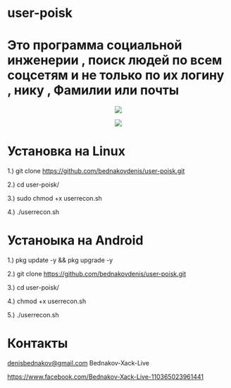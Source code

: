 # user-poisk
# Это программа социальной инженерии , поиск людей по всем соцсетям и не только по их логину , нику , Фамилии или почты

<p align="center">
  <img src="https://github.com/bednakovdenis/user-poisk/blob/master/%D0%A1%D0%BD%D0%B8%D0%BC%D0%BE%D0%BA%20%D1%8D%D0%BA%D1%80%D0%B0%D0%BD%D0%B0%20%D0%B2%202020-04-08%2012-02-06.png">
</p>

<p align="center">
  <img src="https://github.com/bednakovdenis/user-poisk/blob/master/%D0%A1%D0%BD%D0%B8%D0%BC%D0%BE%D0%BA%20%D1%8D%D0%BA%D1%80%D0%B0%D0%BD%D0%B0%20%D0%B2%202020-04-08%2012-06-36.png">
</p>


# Установка на Linux

1.) git clone https://github.com/bednakovdenis/user-poisk.git

2.) cd user-poisk/

3.) sudo chmod +x userrecon.sh

4.) ./userrecon.sh

# Устаноыка на Android 

1.) pkg update -y && pkg upgrade -y

2.) git clone https://github.com/bednakovdenis/user-poisk.git

3.) cd user-poisk/

4.) chmod +x userrecon.sh

5.) ./userrecon.sh

# Контакты 

denisbednakov@gmail.com    Bednakov-Xack-Live 

https://www.facebook.com/Bednakov-Xack-Live-110365023961441                    
